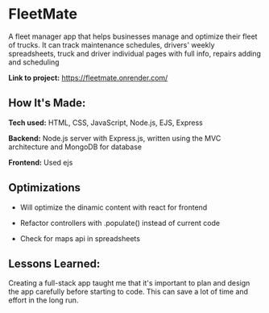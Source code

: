 # FleetMate

A fleet manager app that helps businesses manage and optimize their fleet of trucks. It can track maintenance schedules, drivers' weekly spreadsheets, truck and driver individual pages with full info, repairs adding and scheduling

**Link to project:** https://fleetmate.onrender.com/

<!-- ![alt tag](http://placecorgi.com/1200/650) -->

## How It's Made:

**Tech used:** HTML, CSS, JavaScript, Node.js, EJS, Express

**Backend:** Node.js server with Express.js, written using the MVC architecture and MongoDB for database

**Frontend:** Used ejs

## Optimizations

- Will optimize the dinamic content with react for frontend

- Refactor controllers with .populate() instead of current code

- Check for maps api in spreadsheets

## Lessons Learned:

Creating a full-stack app taught me that it's important to plan and design the app carefully before starting to code. This can save a lot of time and effort in the long run.

<!-- ## Examples:

Take a look at these couple examples that I have in my own portfolio: -->

<!-- **Palettable:** https://github.com/alecortega/palettable

**Twitter Battle:** https://github.com/alecortega/twitter-battle

**Patch Panel:** https://github.com/alecortega/patch-panel -->
